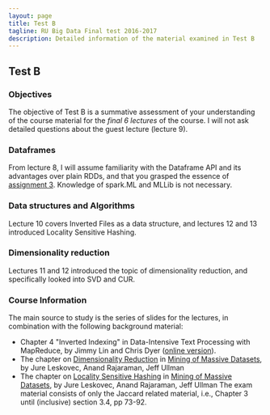 ```yaml
---
layout: page
title: Test B
tagline: RU Big Data Final test 2016-2017
description: Detailed information of the material examined in Test B
---
```


## Test B

### Objectives

The objective of Test B is a summative assessment of your understanding of the course material for the _final 6 lectures_ of the course.
I will not ask detailed questions about the guest lecture (lecture 9).

### Dataframes

From lecture 8, I will assume familiarity with the Dataframe API and its advantages over plain RDDs, and that you grasped the essence of [assignment 3](assignments/A3-spark.html).
Knowledge of spark.ML and MLLib is not necessary.

### Data structures and Algorithms

Lecture 10 covers Inverted Files as a data structure, and lectures 12 and 13 introduced Locality Sensitive Hashing.

### Dimensionality reduction

Lectures 11 and 12 introduced the topic of dimensionality reduction, and specifically looked into SVD and CUR.

### Course Information

The main source to study is the series of slides for the lectures, in combination with the following background material:

- Chapter 4 "Inverted Indexing" in Data-Intensive Text Processing with MapReduce, by Jimmy Lin and Chris Dyer 
([online version](https://lintool.github.io/MapReduceAlgorithms/ed1n.html)).
- The chapter on [Dimensionality Reduction](https://blackboard.ru.nl/bbcswebdav/pid-2489796-dt-content-rid-7055004_4/xid-7055004_4) in [Mining of Massive Datasets](http://www.mmds.org/), by Jure Leskovec, Anand Rajaraman, Jeff Ullman
- The chapter on [Locality Sensitive Hashing](https://blackboard.ru.nl/bbcswebdav/pid-2439395-dt-content-rid-6830516_4/xid-6830516_4) in [Mining of Massive Datasets](http://www.mmds.org/), by Jure Leskovec, Anand Rajaraman, Jeff Ullman
The exam material consists of only the Jaccard related material, i.e., Chapter 3 until (inclusive) section 3.4, pp 73-92.
